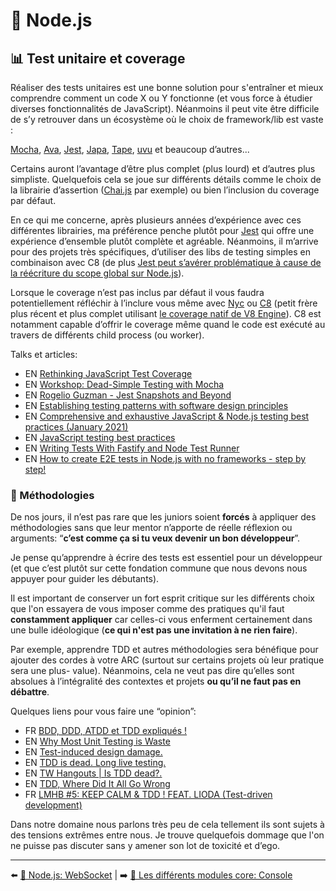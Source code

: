 # 🐢 Node.js

## 📊 Test unitaire et coverage

Réaliser des tests unitaires est une bonne solution pour s'entraîner et mieux comprendre comment un code X ou Y fonctionne (et vous force à étudier diverses fonctionnalités de JavaScript). Néanmoins il peut vite être difficile de s’y retrouver dans un écosystème où le choix de framework/lib est vaste :

[Mocha](https://mochajs.org/), [Ava](https://github.com/avajs/ava), [Jest](https://jestjs.io/), [Japa](https://github.com/thetutlage/japa), [Tape](https://www.npmjs.com/package/tape), [uvu](https://github.com/lukeed/uvu) et beaucoup d’autres...

Certains auront l’avantage d’être plus complet (plus lourd) et d’autres plus simpliste. Quelquefois cela se joue sur différents détails comme le choix de la librairie d’assertion ([Chai.js](https://www.chaijs.com/) par exemple) ou bien l’inclusion du coverage par défaut.

En ce qui me concerne, après plusieurs années d’expérience avec ces différentes librairies, ma préférence penche plutôt pour [Jest](https://jestjs.io/) qui offre une expérience d’ensemble plutôt complète et agréable. Néanmoins, il m’arrive pour des projets très spécifiques, d’utiliser des libs de testing simples en combinaison avec C8 (de plus [Jest peut s’avérer problématique à cause de la réécriture du scope global sur Node.js](https://github.com/facebook/jest/issues/2549)).

Lorsque le coverage n’est pas inclus par défaut il vous faudra potentiellement réfléchir à l’inclure vous même avec [Nyc](https://github.com/istanbuljs/nyc) ou [C8](https://github.com/bcoe/c8) (petit frère plus récent et plus complet utilisant [le coverage natif de V8 Engine](https://v8.dev/blog/javascript-code-coverage)). C8 est notamment capable d’offrir le coverage même quand le code est exécuté au travers de différents child process (ou worker).

Talks et articles:

- EN [Rethinking JavaScript Test Coverage](https://v8.dev/blog/javascript-code-coverage)
- EN [Workshop: Dead-Simple Testing with Mocha](https://www.youtube.com/watch?v=JhQ-PuwoWAE&list=PLyspMSh4XhLP-mqulUMcaqTbLo-ZJxSX5&index=24)
- EN [Rogelio Guzman - Jest Snapshots and Beyond](https://www.youtube.com/watch?v=HAuXJVI_bUs&feature=emb_logo)
- EN [Establishing testing patterns with software design principles](https://www.youtube.com/watch?v=_pnW-JjmyXE&feature=emb_logo)
- EN [Comprehensive and exhaustive JavaScript & Node.js testing best practices (January 2021)](https://github.com/goldbergyoni/javascript-testing-best-practices)
- EN [JavaScript testing best practices](https://github.com/goldbergyoni/javascript-testing-best-practices)
- EN [Writing Tests With Fastify and Node Test Runner](https://www.nearform.com/blog/writing-tests-with-fastify-and-node-test-runner/)
- EN [How to create E2E tests in Node.js with no frameworks - step by step!](https://blog.erickwendel.com.br/how-to-create-e2e-tests-in-nodejs-with-no-frameworks-step-by-step)

### 💃 Méthodologies

De nos jours, il n’est pas rare que les juniors soient **forcés** à appliquer des méthodologies sans que leur mentor n’apporte de réelle réflexion ou arguments: “**c’est comme ça si tu veux devenir un bon développeur**”.

Je pense qu’apprendre à écrire des tests est essentiel pour un développeur (et que c’est plutôt sur cette fondation commune que nous devons nous appuyer pour guider les débutants).

Il est important de conserver un fort esprit critique sur les différents choix que l'on essayera de vous imposer comme des pratiques qu'il faut **constamment appliquer** car celles-ci vous enferment certainement dans une bulle idéologique (**ce qui n'est pas une invitation à ne rien faire**).

Par exemple, apprendre TDD et autres méthodologies sera bénéfique pour ajouter des cordes à votre ARC (surtout sur certains projets où leur pratique sera une plus- value). Néanmoins, cela ne veut pas dire qu’elles sont absolues à l’intégralité des contextes et projets **ou qu’il ne faut pas en débattre**.

Quelques liens pour vous faire une “opinion”:

- FR [BDD, DDD, ATDD et TDD expliqués !](https://www.youtube.com/watch?v=jxBmKvS7lAo)
- EN [Why Most Unit Testing is Waste](https://rbcs-us.com/documents/Why-Most-Unit-Testing-is-Waste.pdf)
- EN [Test-induced design damage.](https://dhh.dk/2014/test-induced-design-damage.html)
- EN [TDD is dead. Long live testing.](https://dhh.dk/2014/tdd-is-dead-long-live-testing.html)
- EN [TW Hangouts | Is TDD dead?.](https://www.youtube.com/watch?v=z9quxZsLcfo)
- EN [TDD, Where Did It All Go Wrong](https://www.youtube.com/watch?v=EZ05e7EMOLM)
- FR [LMHB #5: KEEP CALM & TDD ! FEAT. LIODA (Test-driven development)](https://www.youtube.com/watch?v=sFTgS0qxNa0)

Dans notre domaine nous parlons très peu de cela tellement ils sont sujets à des tensions extrêmes entre nous. Je trouve quelquefois dommage que l'on ne puisse pas discuter sans y amener son lot de toxicité et d’ego.

---

⬅️ [🐢 Node.js: WebSocket](./11-websocket.md) |
➡️ [🌟 Les différents modules core: Console](./core-modules/1-console.md)
